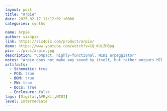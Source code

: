 ```yaml
---
layout: post
title: "Arpie"
date: 2025-02-17 11:12:02 +0000
categories: synths

name: Arpie
author: six4pix
link: https://six4pix.com/product/arpie/
demo: https://www.youtube.com/watch?v=1Q_KULZHBpg
pic: ../pics/arpie.jpg
description: "Compact, highly-functional, MIDI arpeggiator"
notes: "Arpie does not make any sound by itself, but rather outputs MIDI note information which can play a synth, sampler, software synth or other compatible sound module."
artifacts:
  - Schematic: true
  - PCB: true
  - BOM: true
  - FW: true
  - Docs: true
  - Enclosure: false
tags: [Digital,AVR,Kit,MIDI]
level: Intermediate
---
```


